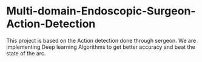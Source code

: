 # Multi-domain-Endoscopic-Surgeon-Action-Detection
This project is based on the Action detection done through sergeon. We are implementing Deep learning Algorithms to get better accuracy and beat the state of  the arc.
